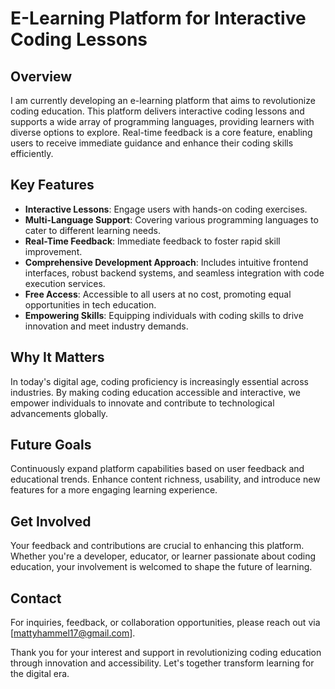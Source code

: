 # E-Learning Platform for Interactive Coding Lessons

## Overview
I am currently developing an e-learning platform that aims to revolutionize coding education. This platform delivers interactive coding lessons and supports a wide array of programming languages, providing learners with diverse options to explore. Real-time feedback is a core feature, enabling users to receive immediate guidance and enhance their coding skills efficiently.

## Key Features
- **Interactive Lessons**: Engage users with hands-on coding exercises.
- **Multi-Language Support**: Covering various programming languages to cater to different learning needs.
- **Real-Time Feedback**: Immediate feedback to foster rapid skill improvement.
- **Comprehensive Development Approach**: Includes intuitive frontend interfaces, robust backend systems, and seamless integration with code execution services.
- **Free Access**: Accessible to all users at no cost, promoting equal opportunities in tech education.
- **Empowering Skills**: Equipping individuals with coding skills to drive innovation and meet industry demands.

## Why It Matters
In today's digital age, coding proficiency is increasingly essential across industries. By making coding education accessible and interactive, we empower individuals to innovate and contribute to technological advancements globally.

## Future Goals
Continuously expand platform capabilities based on user feedback and educational trends. Enhance content richness, usability, and introduce new features for a more engaging learning experience.

## Get Involved
Your feedback and contributions are crucial to enhancing this platform. Whether you're a developer, educator, or learner passionate about coding education, your involvement is welcomed to shape the future of learning.

## Contact
For inquiries, feedback, or collaboration opportunities, please reach out via [mattyhammel17@gmail.com].

Thank you for your interest and support in revolutionizing coding education through innovation and accessibility. Let's together transform learning for the digital era.
